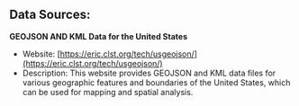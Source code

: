 ## **Data Sources:**
**GEOJSON AND KML Data for the United States**

- Website: [https://eric.clst.org/tech/usgeojson/](https://eric.clst.org/tech/usgeojson/)
- Description: This website provides GEOJSON and KML data files for various geographic features and boundaries of the United States, which can be used for mapping and spatial analysis.